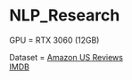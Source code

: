 # NLP_Research

GPU = RTX 3060 (12GB)

Dataset = 
<a href="https://huggingface.co/datasets/amazon_us_reviews">Amazon US Reviews</a>
<br>
<a href="https://huggingface.co/datasets/imdb">IMDB</a>
